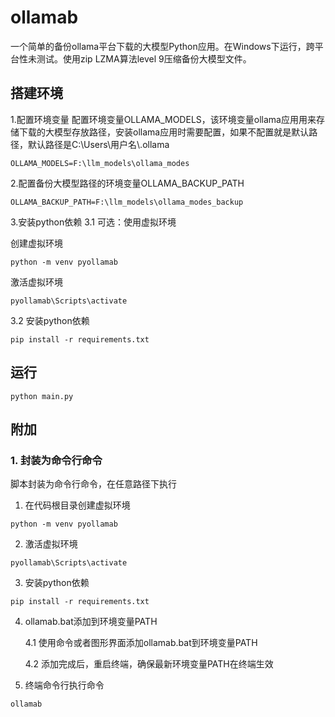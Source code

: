 
# ollamab

一个简单的备份ollama平台下载的大模型Python应用。在Windows下运行，跨平台性未测试。使用zip LZMA算法level 9压缩备份大模型文件。

## 搭建环境

1.配置环境变量
配置环境变量OLLAMA_MODELS，该环境变量ollama应用用来存储下载的大模型存放路径，安装ollama应用时需要配置，如果不配置就是默认路径，默认路径是C:\Users\用户名\\.ollama

```shell
OLLAMA_MODELS=F:\llm_models\ollama_modes
```

2.配置备份大模型路径的环境变量OLLAMA_BACKUP_PATH

```shell
OLLAMA_BACKUP_PATH=F:\llm_models\ollama_modes_backup
```

3.安装python依赖
3.1 可选：使用虚拟环境

创建虚拟环境

```shell
python -m venv pyollamab
```

激活虚拟环境

```shell
pyollamab\Scripts\activate
```

3.2 安装python依赖

```shell
pip install -r requirements.txt
```

## 运行

```shell
python main.py
```

## 附加

### 1. 封装为命令行命令

脚本封装为命令行命令，在任意路径下执行

1. 在代码根目录创建虚拟环境

```shell
python -m venv pyollamab
```

2. 激活虚拟环境

```shell
pyollamab\Scripts\activate
```

3. 安装python依赖

```shell
pip install -r requirements.txt
```

4. ollamab.bat添加到环境变量PATH

    4.1 使用命令或者图形界面添加ollamab.bat到环境变量PATH

    4.2 添加完成后，重启终端，确保最新环境变量PATH在终端生效

5. 终端命令行执行命令

```
ollamab
```
